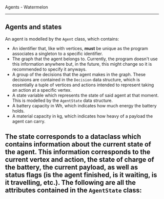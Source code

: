 Agents - Watermelon

---

## Agents and states
An agent is modelled by the `Agent` class, which contains:
- An identifier that, like with vertices, **must** be unique as the program associates a singleton to a specific identifier.
- The graph that the agent belongs to. Currently, the program doesn't use this information anywhere but, in the future, this might change so it is recommended to specify it anyways.
- A group of the decisions that the agent makes in the graph. These decisions are contained in the `Decision` data structure, which is essentially a tuple of vertices and actions intended to represent taking an action at a specific vertex.
- A state variable which represents the state of said agent at that moment. This is modelled by the `AgentState` data structure.
- A battery capacity in Wh, which indicates how much energy the battery holds.
- A material capacity in kg, which indicates how heavy of a payload the agent can carry.

The state corresponds to a dataclass which contains information about the current state of the agent. This information corresponds to the current vertex and action, the state of charge of the battery, the current payload, as well as status flags (is the agent finished, is it waiting, is it travelling, etc.). The following are all the attributes contained in the `AgentState` class:
-
